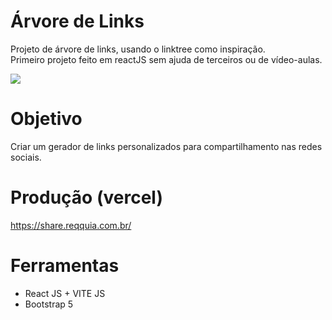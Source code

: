 # Árvore de Links

Projeto de árvore de links, usando o linktree como inspiração. <br />
Primeiro projeto feito em reactJS sem ajuda de terceiros ou de vídeo-aulas. <br />

<img src="https://reqquia.com.br/cdn/images/t1.png" /> <br>

# Objetivo
Criar um gerador de links personalizados para compartilhamento nas redes sociais.

# Produção (vercel)
https://share.reqquia.com.br/

# Ferramentas
- React JS + VITE JS
- Bootstrap 5
